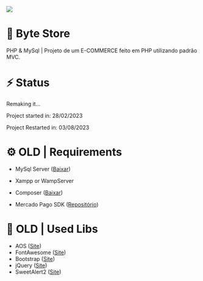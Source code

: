 ![](https://api.pikwy.com/web/644d1edd1f335e495f54fd95.png)

# 🛒 Byte Store
PHP & MySql | Projeto de um E-COMMERCE feito em PHP utilizando padrão MVC.

# ⚡ Status
Remaking it...

Project started in: 28/02/2023

Project Restarted in: 03/08/2023

# ⚙️ OLD | Requirements

- MySql Server ([Baixar](https://dev.mysql.com/downloads/mysql/))

- Xampp or WampServer

- Composer ([Baixar](https://getcomposer.org/))

- Mercado Pago SDK ([Repositório](https://github.com/mercadopago/sdk-php))

# 📖 OLD | Used Libs

- AOS ([Site](https://michalsnik.github.io/aos/))
- FontAwesome ([Site](https://fontawesome.com))
- Bootstrap ([Site](https://getbootstrap.com/))
- jQuery  ([Site](https://jquery.com))
- SweetAlert2 ([Site](https://sweetalert2.github.io))
